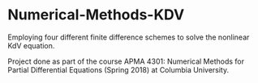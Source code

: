 # Numerical-Methods-KDV
Employing four different finite difference schemes to solve the nonlinear KdV equation.

Project done as part of the course APMA 4301: Numerical Methods for Partial Differential Equations (Spring 2018) at Columbia University.
